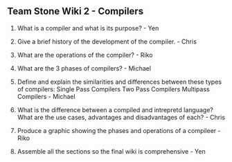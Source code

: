 ## Team Stone Wiki 2 - Compilers

1. What is a compiler and what is its purpose? - Yen

2. Give a brief history of the development of the compiler. - Chris

3. What are the operations of the compiler? - Riko

4. What are the 3 phases of compilers? - Michael

5. Define and explain the similarities and differences between these types of compilers:
Single Pass Compilers
Two Pass Compilers
Multipass Compilers - Michael

6. What is the difference between a compiled and intrepretd language? What are the use cases, advantages and disadvantages of each? - Chris

7. Produce a graphic showing the phases and operations of a compileer - Riko

8. Assemble all the sections so the final wiki is comprehensive - Yen
